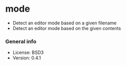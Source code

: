 # mode

* Detect an editor mode based on a given filename
* Detect an editor mode based on the given contents

### General info

* License: BSD3
* Version: 0.4.1
